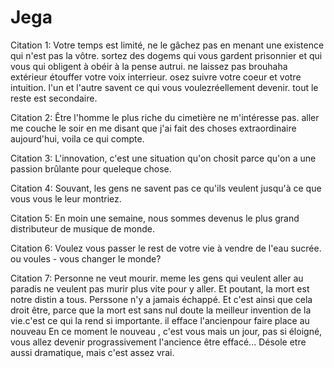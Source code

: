 # Jega
Citation 1:
Votre temps est limité, ne le gâchez pas en menant une existence qui n'est pas la vôtre. sortez des dogems qui vous gardent prisonnier et qui vous qui obligent à obéir à la pense autrui. ne laissez pas brouhaha extérieur étouffer votre voix interrieur. osez suivre votre coeur et votre intuition. l'un et l'autre savent ce qui vous voulezréellement devenir. tout le reste est secondaire.

Citation 2: 
Être l'homme le plus riche du cimetière ne m'intéresse pas. aller me couche le soir en me disant que j'ai fait des choses extraordinaire aujourd'hui, voila ce qui compte.

Citation 3:
L'innovation, c'est une situation qu'on chosit parce qu'on a une passion brûlante pour queleque chose.

Citation 4: 
Souvant, les gens ne savent pas ce qu'ils veulent jusqu'à ce que vous vous le leur montriez.

Citation 5: 
En moin une semaine, nous sommes devenus le plus grand distributeur de musique de monde.

Citation 6: 
Voulez vous passer le rest de votre vie à vendre de l'eau sucrée. ou voules - vous changer le monde?

Citation 7: 
Personne ne veut mourir. meme les gens qui veulent aller au paradis ne veulent pas murir plus vite pour y aller. Et poutant, la mort est notre distin a tous. Perssone n'y a jamais échappé. Et c'est ainsi que cela droit être, parce que la mort est sans nul doute la meilleur invention de la vie.c'est ce qui la rend si importante. il efface l'ancienpour faire place au nouveau En ce moment le nouveau , c'est vous mais un jour, pas si éloigné, vous allez devenir prograssivement l'ancience être effacé... Désole etre aussi dramatique, mais c'est assez vrai.